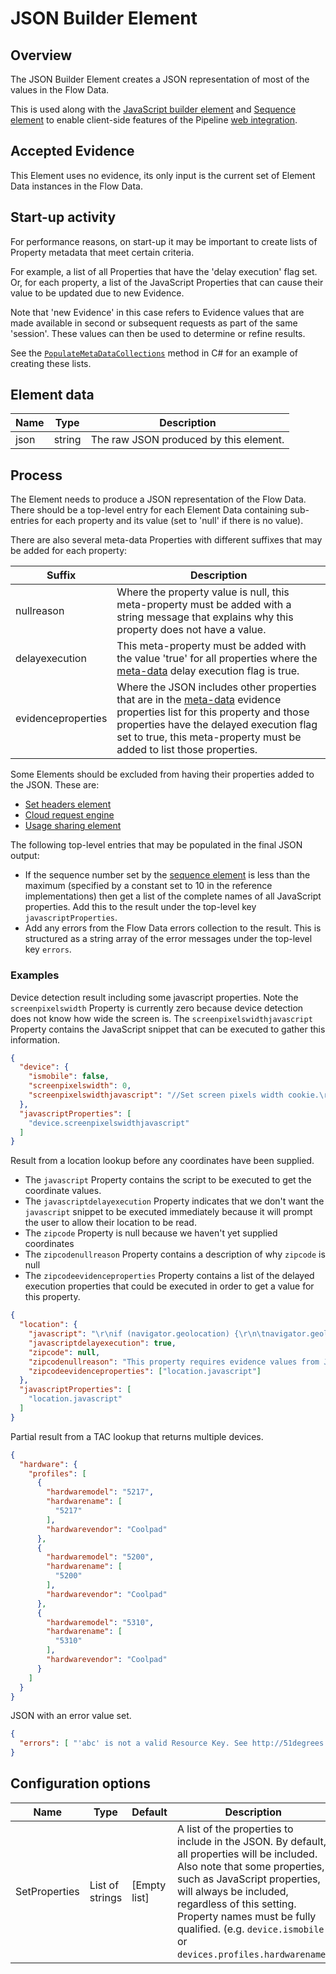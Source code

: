 # JSON Builder Element

## Overview

The JSON Builder Element creates a JSON representation of most of the values 
in the Flow Data.

This is used along with the [JavaScript builder element](javascript-builder.md)
and [Sequence element](sequence-element.md) to enable client-side features of 
the Pipeline [web integration](../../features/web-integration.md).

## Accepted Evidence

This Element uses no evidence, its only input is the current set of 
Element Data instances in the Flow Data.

## Start-up activity

For performance reasons, on start-up it may be important to create lists of 
Property metadata that meet certain criteria.

For example, a list of all Properties that have the 'delay execution' flag set.
Or, for each property, a list of the JavaScript Properties that can cause their
value to be updated due to new Evidence.

Note that 'new Evidence' in this case refers to Evidence values that are made 
available in second or subsequent requests as part of the same 'session'.
These values can then be used to determine or refine results.

See the [`PopulateMetaDataCollections`](https://github.com/51Degrees/pipeline-dotnet/blob/master/FiftyOne.Pipeline.Elements/FiftyOne.Pipeline.JsonBuilderElement/FlowElement/JsonBuilderElement.cs#L715)
method in C# for an example of creating these lists.

## Element data

| **Name** | **Type** | **Description**                        |
|----------|----------|----------------------------------------|
| json     | string   | The raw JSON produced by this element. |

## Process

The Element needs to produce a JSON representation of the Flow Data. 
There should be a top-level entry for each Element Data containing sub-entries 
for each property and its value (set to 'null' if there is no value).

There are also several meta-data Properties with different suffixes that may 
be added for each property:

| **Suffix**         | **Description**                                                                                                                                                                                                                                                                              |
|--------------------|----------------------------------------------------------------------------------------------------------------------------------------------------------------------------------------------------------------------------------------------------------------------------------------------|
| nullreason         | Where the property value is null, this meta-property must be added with a string message that explains why this property does not have a value.                                                                                                                                              |
| delayexecution     | This meta-property must be added with the value 'true' for all properties where the [meta-data](../../features/properties.md#property-metadata) delay execution flag is true.                                                                                                                |
| evidenceproperties | Where the JSON includes other properties that are in the [meta-data](../../features/properties.md#property-metadata) evidence properties list for this property and those properties have the delayed execution flag set to true, this meta-property must be added to list those properties. |

Some Elements should be excluded from having their properties added to the JSON. 
These are:
- [Set headers element](set-headers-element.md)
- [Cloud request engine](cloud-request-engine.md) 
- [Usage sharing element](usage-sharing-element.md) 

The following top-level entries that may be populated in the 
final JSON output:
- If the sequence number set by the [sequence element](sequence-element.md) is less 
  than the maximum (specified by a constant set to 10 in the reference implementations) 
  then get a list of the complete names of all JavaScript properties. Add this to the 
  result under the top-level key `javascriptProperties`.
- Add any errors from the Flow Data errors collection to the result. This is structured
  as a string array of the error messages under the top-level key `errors`.

### Examples

Device detection result including some javascript properties.
Note the `screenpixelswidth` Property is currently zero because device
detection does not know how wide the screen is.
The `screenpixelswidthjavascript` Property contains the JavaScript snippet that
can be executed to gather this information.

```json
{
  "device": {
    "ismobile": false,
    "screenpixelswidth": 0,
    "screenpixelswidthjavascript": "//Set screen pixels width cookie.\r\ndocument.cookie = \"51D_ScreenPixelsWidth=\" + screen.width;"
  },
  "javascriptProperties": [
    "device.screenpixelswidthjavascript"
  ]
}
```

Result from a location lookup before any coordinates have been supplied.
- The `javascript` Property contains the script to be executed to get the 
  coordinate values.
- The `javascriptdelayexecution` Property indicates that we don't want the
  `javascript` snippet to be executed immediately because it will prompt 
  the user to allow their location to be read.
- The `zipcode` Property is null because we haven't yet supplied coordinates
- The `zipcodenullreason` Property contains a description of why `zipcode` 
  is null
- The `zipcodeevidenceproperties` Property contains a list of the delayed 
  execution properties that could be executed in order to get a value for 
  this property.

```json
{
  "location": {
    "javascript": "\r\nif (navigator.geolocation) {\r\n\tnavigator.geolocation.getCurrentPosition(function(pos) {\r\n        for (var key in pos.coords) {\r\n            document.cookie = \"51D_Pos_\" + key + \"=\" + pos.coords[key];\r\n        }\r\n        // 51D replace this comment with callback function.\r\n\t}, function(e) {\r\n        document.cookie =\"51D_Pos_Error=\" + encodeURIComponent(e.message);\r\n        // 51D replace this comment with callback function.\r\n    });\r\n}\r\n",
    "javascriptdelayexecution": true,
    "zipcode": null,
    "zipcodenullreason": "This property requires evidence values from JavaScript running on the client. It cannot be populated until a future request is made that contains this additional data.",
    "zipcodeevidenceproperties": ["location.javascript"]
  },
  "javascriptProperties": [
    "location.javascript"
  ]
}

```

Partial result from a TAC lookup that returns multiple devices.

```json
{
  "hardware": {
    "profiles": [
      {
        "hardwaremodel": "5217",
        "hardwarename": [
          "5217"
        ],
        "hardwarevendor": "Coolpad"
      },
      {      
        "hardwaremodel": "5200",
        "hardwarename": [
          "5200"
        ],
        "hardwarevendor": "Coolpad"
      },
      {
        "hardwaremodel": "5310",
        "hardwarename": [
          "5310"
        ],
        "hardwarevendor": "Coolpad"
      }
    ]
  }
}
```

JSON with an error value set.

```json
{ 
  "errors": [ "'abc' is not a valid Resource Key. See http://51degrees.com/documentation/_info__error_messages.html#Resource_key_not_valid for more information." ]
}
```

## Configuration options

| **Name**      | **Type**        | **Default**  | **Description**                                                                                                                                                                                                                                                                                                       |
|---------------|-----------------|--------------|-----------------------------------------------------------------------------------------------------------------------------------------------------------------------------------------------------------------------------------------------------------------------------------------------------------------------|
| SetProperties | List of strings | [Empty list] | A list of the properties to include in the JSON. By default, all properties will be included. Also note that some properties, such as JavaScript properties, will always be included, regardless of this setting. Property names must be fully qualified. (e.g. `device.ismobile` or `devices.profiles.hardwarename`) |

